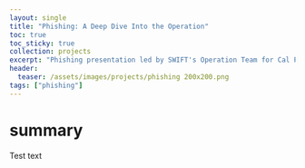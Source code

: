 ```yaml
---
layout: single
title: "Phishing: A Deep Dive Into the Operation"
toc: true
toc_sticky: true
collection: projects
excerpt: "Phishing presentation led by SWIFT's Operation Team for Cal Poly Pomona's annual security conference, 'Cyber Security Awareness Fair' (CSAF)"
header:
  teaser: /assets/images/projects/phishing 200x200.png
tags: ["phishing"]
---
```


# summary
Test text